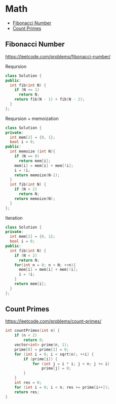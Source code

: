 # Math
+ [Fibonacci Number](#fibonacci-number)
+ [Count Primes](#count-primes)

## Fibonacci Number
https://leetcode.com/problems/fibonacci-number/

Reqursion
```C++
class Solution {
public:
  int fib(int N) {
    if (N <= 1)
      return N;
    return fib(N - 1) + fib(N - 2);
  }
};  
```

Reqursion + memoization
```C++
class Solution {
private:
  int mem[2] = {0, 1}; 
  bool i = 0;
public:
  int memoize (int N){
    if (N == 0)
      return mem[i];
    mem[i] = mem[i] + mem[!i];
    i = !i;
    return memoize(N-1);
  }
  int fib(int N) {
    if (N < 2)
      return N;
    return memoize(N);
  }
};  
```

Iteration
```C++
class Solution {
private:
  int mem[2] = {0, 1}; 
  bool i = 0;
public:
  int fib(int N) {
    if (N < 2)
      return N;
    for(int n = 0; n < N; ++n){
      mem[i] = mem[i] + mem[!i];
      i = !i;
    }
    return mem[i];
  }
};  
```

## Count Primes
https://leetcode.com/problems/count-primes/

```C++
int countPrimes(int n) {
    if (n < 2)
        return 0;
    vector<int> prime(n, 1);
    prime[0] = prime[1] = 0;
    for (int i = 0; i < sqrt(n); ++i) {
        if (prime[i]) {
            for (int j = i * i; j < n; j += i)
                prime[j] = 0;
        }
    }
    int res = 0;
    for (int i = 0; i < n; res += prime[i++]);
    return res;
}
```
